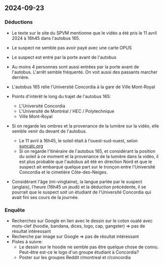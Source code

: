 ## 2024-09-23
### Déductions

- Le texte sur le site du SPVM mentionne que le vidéo a été pris le 11 avril 2024 à 16h45 dans l'autobus 165.

- Le suspect ne semble pas avoir payé avec une carte OPUS

- Le suspect est entré par la porte avant de l'autobus

- Au moins 4 personnes sont aussi entrées par la porte avant de l'autobus. L'arrêt semble fréquenté. On voit aussi des passants marcher derrière.

- L'autobus 165 relie l'Université Concordia à la gare de Ville Mont-Royal

- Points d'intérêt le long du trajet de l'autobus 165:
    - L'Université Concordia
    - L'Université de Montréal / HEC / Polytechnique
    - Ville Mont-Royal

- Si on regarde les ombres et la provenance de la lumière sur la vidéo, elle semble venir du devant de l'autobus.
    - Le 11 avril à 16h45, le soleil était à l'ouest-sud-ouest, selon [suncalc.org](https://www.suncalc.org/#/45.4953,-73.5971,15/2024.04.11/08:28/1/3)
    - Si on regarde l'itinéraire de l'autobus 165, et considérant la position du soleil à ce moment et la provenance de la lumière dans la vidéo, il est plus probable que l'autobus ait été en direction Nord et que le suspect ait embarqué quelque part sur le tronçon entre l'Université Concordia et le cimetière Côte-des-Neiges.

- Considérant l'âge (mi-vingtaine), la langue parlée par le suspect (anglais), l'heure (16h45 un jeudi) et la déduction précédente, il se pourrait que le suspect soit un étudiant de l'Université Concordia qui avait fini ses cours de la journée.

### Enquête

- Recherches sur Google en lien avec le dessin sur le coton ouaté avec mots-clef (hoodie, bandana, dices, logo, cap, gangster) => pas de résultat intéressant
- Recherche par image sur Google => pas de résultat intéressant
- Pistes à suivre:
    - Le dessin sur le hoodie ne semble pas être quelque chose de connu. Peut-être est-ce le logo d'un groupe étudiant à Concordia?
    - Poster sur les groupes Reddit r/montreal et r/concordia
